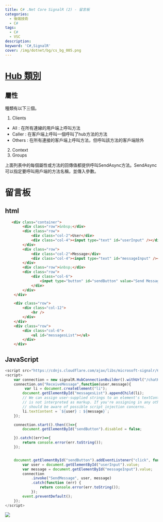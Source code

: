 ```yaml
---
title: C# .Net Core SignalR (2) - 留言板
categories: 
  - 後端技術
  - C#
tags: 
  - C#
  - VSC
description:
keyword: 'C#,SignalR'
cover: /img/dotnet/bg/cs_bg_005.png
---
```


# [Hub 類別](https://docs.microsoft.com/zh-tw/dotnet/api/microsoft.aspnetcore.signalr.hub?view=aspnetcore-6.0)

## 屬性
種類有以下三個。
1. Clients	
  - All : 在所有連線的用戶端上呼叫方法
  - Caller : 在客戶端上呼叫一個呼叫了hub方法的方法
  - Others : 在所有連接的客戶端上呼叫方法，但呼叫該方法的客戶端除外
2. Context	
3. Groups	

上面列表中的每個屬性或方法的回傳值都提供呼叫SendAsync方法。SendAsync可以指定要呼叫用戶端的方法名稱，並傳入參數。


# 留言板
## html
```html
   <div class="container">
        <div class="row">&nbsp;</div>
        <div class="row">
            <div class="col-2">User</div>
            <div class="col-4"><input type="text" id="userInput" /></div>
        </div>
        <div class="row">
            <div class="col-2">Message</div>
            <div class="col-4"><input type="text" id="messageInput" /></div>
        </div>
        <div class="row">&nbsp;</div>
        <div class="row">
            <div class="col-6">
                <input type="button" id="sendButton" value="Send Message" />
            </div>
        </div>
    </div>

    <div class="row">
        <div class="col-12">
            <hr />
        </div>
    </div>
    <div class="row">
        <div class="col-6">
            <ul id="messagesList"></ul>
        </div>
    </div>

```

## JavaScript
```js
<script src="https://cdnjs.cloudflare.com/ajax/libs/microsoft-signalr/6.0.5/signalr.min.js" integrity="sha512-Wj6cUe+56vJ4FtfeF4QqPHy4VGO9gZ2iU8GFlLRjawhx1f4sW3BezJLU1ewaZl3bZV8iya0EJOmRY5SD9XTwvw==" crossorigin="anonymous" referrerpolicy="no-referrer"></script>
<script>
    var connection = new signalR.HubConnectionBuilder().withUrl("/chatHub").build();
    connection.on("ReceiveMessage",function(user,message){
         var li = document.createElement("li");
        document.getElementById("messagesList").appendChild(li);
        // We can assign user-supplied strings to an element's textContent because it
        // is not interpreted as markup. If you're assigning in any other way, you 
        // should be aware of possible script injection concerns.
        li.textContent = `${user} : ${message}`;
    });

    connection.start().then(()=>{
        document.getElementById("sendButton").disabled = false;

    }).catch((err)=>{
        return console.error(err.toString());
    });


    document.getElementById("sendButton").addEventListener("click", function (event) {
        var user = document.getElementById("userInput").value;
        var message = document.getElementById("messageInput").value;
        connection
            .invoke("SendMessage", user, message)
            .catch(function (err) {
                return console.error(err.toString());
            });
        event.preventDefault();
    });
</script>

```

![](/img/dotnet/cs/signalr/Snipaste_2022-07-19_22-12-27.png)

